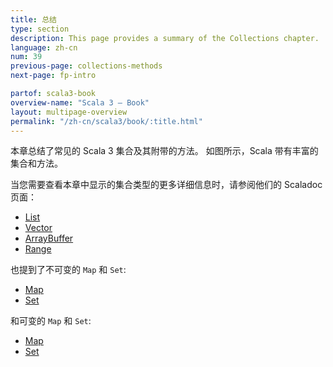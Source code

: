 ```yaml
---
title: 总结 
type: section
description: This page provides a summary of the Collections chapter.
language: zh-cn
num: 39
previous-page: collections-methods
next-page: fp-intro

partof: scala3-book
overview-name: "Scala 3 — Book"
layout: multipage-overview
permalink: "/zh-cn/scala3/book/:title.html"
---
```



本章总结了常见的 Scala 3 集合及其附带的方法。
如图所示，Scala 带有丰富的集合和方法。

当您需要查看本章中显示的集合类型的更多详细信息时，请参阅他们的 Scaladoc 页面：

- [List](https://www.scala-lang.org/api/current/scala/collection/immutable/List.html)
- [Vector](https://www.scala-lang.org/api/current/scala/collection/immutable/Vector.html)
- [ArrayBuffer](https://www.scala-lang.org/api/current/scala/collection/mutable/ArrayBuffer.html)
- [Range](https://www.scala-lang.org/api/current/scala/collection/immutable/Range.html)

也提到了不可变的 `Map` 和 `Set`:

- [Map](https://www.scala-lang.org/api/current/scala/collection/immutable/Map.html)
- [Set](https://www.scala-lang.org/api/current/scala/collection/immutable/Set.html)

和可变的 `Map` 和 `Set`:

- [Map](https://www.scala-lang.org/api/current/scala/collection/mutable/Map.html)
- [Set](https://www.scala-lang.org/api/current/scala/collection/mutable/Set.html)



